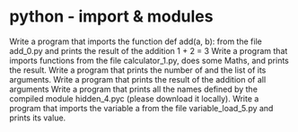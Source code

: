 # python - import & modules
Write a program that imports the function def add(a, b): from the file add_0.py and prints the result of the addition 1 + 2 = 3
Write a program that imports functions from the file calculator_1.py, does some Maths, and prints the result.
Write a program that prints the number of and the list of its arguments.
Write a program that prints the result of the addition of all arguments
Write a program that prints all the names defined by the compiled module hidden_4.pyc (please download it locally).
Write a program that imports the variable a from the file variable_load_5.py and prints its value.
